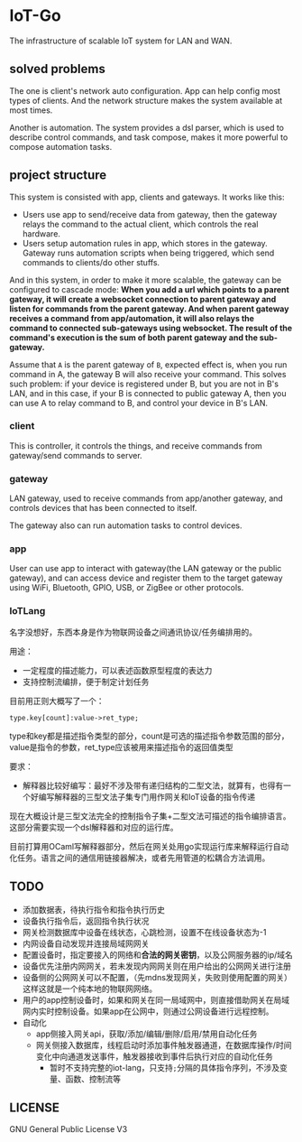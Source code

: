 # IoT-Go

The infrastructure of scalable IoT system for LAN and WAN.

## solved problems

The one is client's network auto configuration. App can help config most types of clients. And the network structure makes the system available at most times.

Another is automation. The system provides a dsl parser, which is used to describe control commands, and task compose, makes it more powerful to compose automation tasks.

## project structure

This system is consisted with app, clients and gateways. It works like this:

- Users use app to send/receive data from gateway, then the gateway relays the command to the actual client, which controls the real hardware.
- Users setup automation rules in app, which stores in the gateway. Gateway runs automation scripts when being triggered, which send commands to clients/do other stuffs.

And in this system, in order to make it more scalable, the gateway can be configured to cascade mode: **When you add a url which points to a parent gateway, it will create a websocket connection to parent gateway and listen for commands from the parent gateway. And when parent gateway receives a command from app/automation, it will also relays the command to connected sub-gateways using websocket. The result of the command's execution is the sum of both parent gateway and the sub-gateway.**

Assume that `A` is the parent gateway of `B`, expected effect is, when you run command in A, the gateway B will also receive your command. This solves such problem: if your device is registered under B, but you are not in B's LAN, and in this case, if your B is connected to public gateway A, then you can use A to relay command to B, and control your device in B's LAN.

### client

This is controller, it controls the things, and receive commands from gateway/send commands to server.

### gateway

LAN gateway, used to receive commands from app/another gateway, and controls devices that has been connected to itself.

The gateway also can run automation tasks to control devices.

### app

User can use app to interact with gateway(the LAN gateway or the public gateway), and can access device and register them to the target gateway using WiFi, Bluetooth, GPIO, USB, or ZigBee or other protocols.

### IoTLang

名字没想好，东西本身是作为物联网设备之间通讯协议/任务编排用的。

用途：

- 一定程度的描述能力，可以表述函数原型程度的表达力
- 支持控制流编排，便于制定计划任务

目前用正则大概写了一个：

```
type.key[count]:value->ret_type;
```

type和key都是描述指令类型的部分，count是可选的描述指令参数范围的部分，value是指令的参数，ret_type应该被用来描述指令的返回值类型

要求：

- 解释器比较好编写：最好不涉及带有递归结构的二型文法，就算有，也得有一个好编写解释器的三型文法子集专门用作网关和IoT设备的指令传递

现在大概设计是三型文法完全的控制指令子集+二型文法可描述的指令编排语言。这部分需要实现一个dsl解释器和对应的运行库。

目前打算用OCaml写解释器部分，然后在网关处用go实现运行库来解释运行自动化任务。语言之间的通信用链接器解决，或者先用管道的松耦合方法调用。

## TODO

- 添加数据表，待执行指令和指令执行历史
- 设备执行指令后，返回指令执行状况
- 网关检测数据库中设备在线状态，心跳检测，设置不在线设备状态为-1
- 内网设备自动发现并连接局域网网关
- 配置设备时，指定要接入的网络和**合法的网关密钥**，以及公网服务器的ip/域名
- 设备优先注册内网网关，若未发现内网网关则在用户给出的公网网关进行注册
- 设备侧的公网网关可以不配置，（先mdns发现网关，失败则使用配置的网关）这样这就是一个纯本地的物联网网络。
- 用户的app控制设备时，如果和网关在同一局域网中，则直接借助网关在局域网内实时控制设备。如果app在公网中，则通过公网设备进行远程控制。
- 自动化
    - app侧接入网关api，获取/添加/编辑/删除/启用/禁用自动化任务
    - 网关侧接入数据库，线程启动时添加事件触发器通道，在数据库操作/时间变化中向通道发送事件，触发器接收到事件后执行对应的自动化任务
        - 暂时不支持完整的iot-lang，只支持`;`分隔的具体指令序列，不涉及变量、函数、控制流等

## LICENSE

GNU General Public License V3
